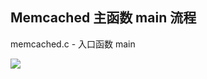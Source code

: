 ﻿## Memcached 主函数 main 流程

memcached.c - 入口函数 main

![](https://github.com/steveLauwh/Memcached/raw/master/The%20Annotated%20Memcached%20Sources/image/main.PNG)
